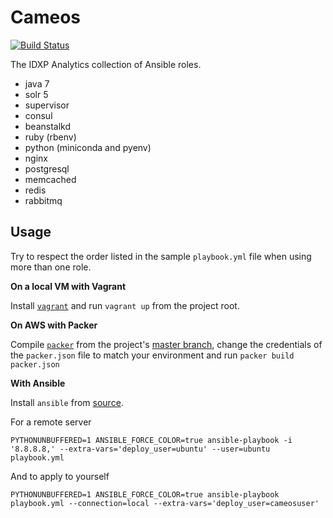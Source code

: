 # Cameos

[![Build Status](https://travis-ci.org/idxp/cameos.svg?branch=master)](https://travis-ci.org/idxp/cameos)

The IDXP Analytics collection of Ansible roles.

* java 7
* solr 5
* supervisor
* consul
* beanstalkd
* ruby (rbenv)
* python (miniconda and pyenv)
* nginx
* postgresql
* memcached
* redis
* rabbitmq

## Usage

Try to respect the order listed in the sample `playbook.yml` file when using more than one role.

**On a local VM with Vagrant**

Install [`vagrant`](https://www.vagrantup.com/downloads.html) and run `vagrant up` from the project root.

**On AWS with Packer**

Compile [`packer`](http://packer.io) from the project's [master branch](https://github.com/mitchellh/packer), change the credentials of the `packer.json` file to match your environment and run `packer build packer.json`

**With Ansible**

Install `ansible` from [source](http://docs.ansible.com/intro_installation.html#running-from-source).

For a remote server

```
PYTHONUNBUFFERED=1 ANSIBLE_FORCE_COLOR=true ansible-playbook -i '8.8.8.8,' --extra-vars='deploy_user=ubuntu' --user=ubuntu playbook.yml
```

And to apply to yourself

```
PYTHONUNBUFFERED=1 ANSIBLE_FORCE_COLOR=true ansible-playbook playbook.yml --connection=local --extra-vars='deploy_user=cameosuser'
```
